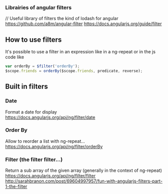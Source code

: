 ### Librairies of angular filters

// Useful library of filters the kind of lodash for angular
https://github.com/a8m/angular-filter
https://docs.angularjs.org/guide/filter

## How to use filters 

It's possible to use a filter in an expression like in a ng-repeat 
or in the js code like 
````js
var orderBy = $filter('orderBy');
$scope.friends = orderBy($scope.friends, predicate, reverse);
````
## Built in filters 
### Date   
Format a date for display   
https://docs.angularjs.org/api/ng/filter/date

### Order By    
Allow to reorder a list with ng-repeat...    
https://docs.angularjs.org/api/ng/filter/orderBy

### Filter (the filter filter...)
Return a sub array of the given array (generally in the context of ng-repeat)
https://docs.angularjs.org/api/ng/filter/filter     
http://sarahbranon.com/post/69604997957/fun-with-angularjs-filters-part-1-the-filter
